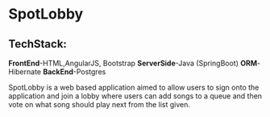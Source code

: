# SpotLobby

## TechStack:
**FrontEnd**-HTML,AngularJS, Bootstrap 
**ServerSide**-Java (SpringBoot)
**ORM**-Hibernate
**BackEnd**-Postgres

SpotLobby is a web based application aimed to allow users to sign onto the application and join a lobby where users can add songs to a queue and then vote on what song should play next from the list given.
